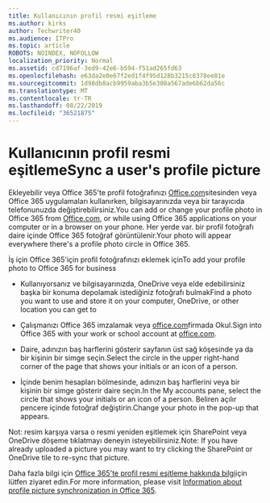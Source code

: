 ```yaml
---
title: Kullanıcının profil resmi eşitleme
ms.author: kirks
author: Techwriter40
ms.audience: ITPro
ms.topic: article
ROBOTS: NOINDEX, NOFOLLOW
localization_priority: Normal
ms.assetid: cd7196af-3ed9-42e6-b594-f51ad265fd63
ms.openlocfilehash: e63da2e0e67f2ed1f4f95d128b3215c8378ee81e
ms.sourcegitcommit: 1d98db8acb9959aba3b5e308a567ade6b62da56c
ms.translationtype: MT
ms.contentlocale: tr-TR
ms.lasthandoff: 08/22/2019
ms.locfileid: "36521875"
---
```

# <a name="sync-a-users-profile-picture"></a><span data-ttu-id="cde83-102">Kullanıcının profil resmi eşitleme</span><span class="sxs-lookup"><span data-stu-id="cde83-102">Sync a user's profile picture</span></span>

<span data-ttu-id="cde83-103">Ekleyebilir veya Office 365'te profil fotoğrafınızı [Office.com](http://www.office.com)sitesinden veya Office 365 uygulamaları kullanırken, bilgisayarınızda veya bir tarayıcıda telefonunuzda değiştirebilirsiniz.</span><span class="sxs-lookup"><span data-stu-id="cde83-103">You can add or change your profile photo in Office 365 from [Office.com](http://www.office.com), or while using Office 365 applications on your computer or in a browser on your phone.</span></span> <span data-ttu-id="cde83-104">Her yerde var. bir profil fotoğrafı daire içinde Office 365 fotoğraf görüntülenir.</span><span class="sxs-lookup"><span data-stu-id="cde83-104">Your photo will appear everywhere there's a profile photo circle in Office 365.</span></span>

<span data-ttu-id="cde83-105">İş için Office 365'için profil fotoğrafınızı eklemek için</span><span class="sxs-lookup"><span data-stu-id="cde83-105">To add your profile photo to Office 365 for business</span></span>

- <span data-ttu-id="cde83-106">Kullanıyorsanız ve bilgisayarınızda, OneDrive veya elde edebilirsiniz başka bir konuma depolamak istediğiniz fotoğrafı bulmak</span><span class="sxs-lookup"><span data-stu-id="cde83-106">Find a photo you want to use and store it on your computer, OneDrive, or other location you can get to</span></span>

- <span data-ttu-id="cde83-107">Çalışmanızı Office 365 imzalamak veya [office.com](http://www.office.com)firmada Okul.</span><span class="sxs-lookup"><span data-stu-id="cde83-107">Sign into Office 365 with your work or school account at [office.com](http://www.office.com).</span></span>

- <span data-ttu-id="cde83-108">Daire, adınızın baş harflerini gösterir sayfanın üst sağ köşesinde ya da bir kişinin bir simge seçin.</span><span class="sxs-lookup"><span data-stu-id="cde83-108">Select the circle in the upper right-hand corner of the page that shows your initials or an icon of a person.</span></span>

- <span data-ttu-id="cde83-109">İçinde benim hesapları bölmesinde, adınızın baş harflerini veya bir kişinin bir simge gösterir daire seçin.</span><span class="sxs-lookup"><span data-stu-id="cde83-109">In the My accounts pane, select the circle that shows your initials or an icon of a person.</span></span> <span data-ttu-id="cde83-110">Beliren açılır pencere içinde fotoğraf değiştirin.</span><span class="sxs-lookup"><span data-stu-id="cde83-110">Change your photo in the pop-up that appears.</span></span>

<span data-ttu-id="cde83-111">Not: resim karşıya varsa o resmi yeniden eşitlemek için SharePoint veya OneDrive döşeme tıklatmayı deneyin isteyebilirsiniz.</span><span class="sxs-lookup"><span data-stu-id="cde83-111">Note: If you have already uploaded a picture you may want to try clicking the SharePoint or OneDrive tile to re-sync that picture.</span></span>

<span data-ttu-id="cde83-112">Daha fazla bilgi için [Office 365'te profil resmi eşitleme hakkında bilgi](https://support.office.com/article/information-about-profile-picture-synchronization-in-office-365-20594d76-d054-4af4-a660-401133e3d48a?ui=en-US&amp;rs=en-US&amp;ad=US)için lütfen ziyaret edin.</span><span class="sxs-lookup"><span data-stu-id="cde83-112">For more information, please visit [Information about profile picture synchronization in Office 365](https://support.office.com/article/information-about-profile-picture-synchronization-in-office-365-20594d76-d054-4af4-a660-401133e3d48a?ui=en-US&amp;rs=en-US&amp;ad=US).</span></span>
